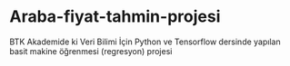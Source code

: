 # Araba-fiyat-tahmin-projesi
BTK Akademide ki Veri Bilimi İçin Python ve Tensorflow dersinde yapılan basit makine öğrenmesi (regresyon) projesi
